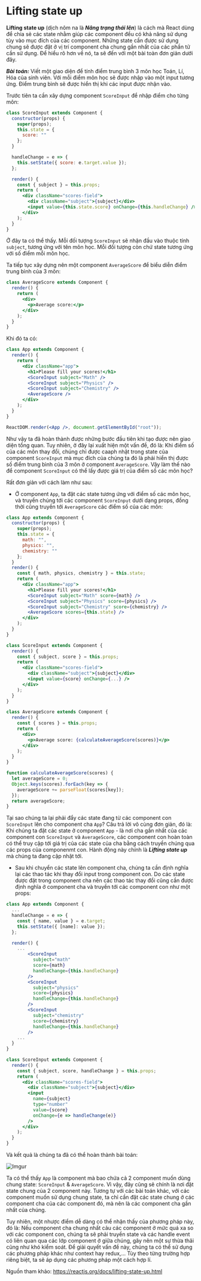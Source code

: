 # Lifting state up

**Lifting state up** (dịch nôm na là ***Nâng trạng thái lên***) là cách mà React dùng để chia sẻ các state nhằm giúp các component đều có khả năng sử dụng tùy vào mục đích của các component. Những state cần được sử dụng chung sẽ được đặt ở vị trí component cha chung gần nhất của các phần tử cần sử dụng. Để hiểu rõ hơn về nó, ta sẽ đến với một bài toàn đơn giản dưới đây.

***Bài toán:*** Viết một giao diện để tính điểm trung bình 3 môn học Toán, Lí, Hóa của sinh viên. Với mỗi điểm môn học sẽ được nhập vào một input tương ứng. Điểm trung bình sẽ được hiển thị khi các input được nhận vào.

Trước tiên ta cần xây dựng component  `ScoreInput` để nhập điểm cho từng môn:



```jsx
class ScoreInput extends Component {
  constructor(props) {
    super(props);
    this.state = {
      score: ""
    };
  }

  handleChange = e => {
    this.setState({ score: e.target.value });
  };

  render() {
    const { subject } = this.props;
    return (
      <div className="scores-field">
        <div className="subject">{subject}</div>
        <input value={this.state.score} onChange={this.handleChange} />
      </div>
    );
  }
}
```

Ở đây ta có thể thấy. Mỗi đối tượng `ScoreInput` sẽ nhận đầu vào thuộc tính `subject`, tương ứng với tên môn học. Mỗi đối tượng còn chứ state tương ứng với số điểm mỗi môn học. 

Ta tiếp tục xây dựng nên một component `AverageScore` để biểu diễn điểm trung bình của 3 môn:

```jsx
class AverageScore extends Component {
  render() {
    return (
      <div>
        <p>Average score:</p>
      </div>
    );
  }
}
```



Khi đó ta có:

```jsx
class App extends Component {
  render() {
    return (
      <div className="app">
        <h1>Please fill your scores!</h1>
        <ScoreInput subject="Math" />
        <ScoreInput subject="Physics" />
        <ScoreInput subject="Chemistry" />
        <AverageScore />
      </div>
    );
  }
}

ReactDOM.render(<App />, document.getElementById("root"));
```

Như vậy ta đã hoàn thành được những bước đầu tiên khi tạo được nên giao diện tổng quan. Tuy nhiên, ở đây lại xuất hiện một vấn đề, đó là: Khi điểm số của các môn thay đổi, chúng chỉ được caaph nhật trong state của component `ScoreInput` mà mục đích của chúng ta đó là phải hiển thị được số điểm trung bình của 3 môn ở component `AverageScore`. Vậy làm thế nào để component `ScoreInput` có thể lấy được giá trị của điểm số các môn học?

Rất đơn giản với cách làm như sau: 

- Ở component `App`, ta đặt các state tương ứng với điểm số các môn học, và truyền chúng tới các component `ScoreInput` dưới dạng props, đồng thời cũng truyền tới `AverageScore` các điểm số của các môn:

```jsx
class App extends Component {
  constructor(props) {
    super(props);
    this.state = {
      math: "",
      physics: "",
      chemistry: ""
    };
  }
  render() {
    const { math, physics, chemistry } = this.state;
    return (
      <div className="app">
        <h1>Please fill your scores!</h1>
        <ScoreInput subject="Math" score={math} />
        <ScoreInput subject="Physics" score={physics} />
        <ScoreInput subject="Chemistry" score={chemistry} />
        <AverageScore scores={this.state} />
      </div>
    );
  }
}
```

```jsx
class ScoreInput extends Component {
  render() {
    const { subject, score } = this.props;
    return (
      <div className="scores-field">
        <div className="subject">{subject}</div>
        <input value={score} onChange={...} />
      </div>
    );
  }
}
```

```jsx
class AverageScore extends Component {
  render() {
    const { scores } = this.props;
    return (
      <div>
        <p>Average score: {calculateAverageScore(scores)}</p>
      </div>
    );
  }
}

function calculateAverageScore(scores) {
  let averageScore = 0;
  Object.keys(scores).forEach(key => {
    averageScore += parseFloat(scores[key]);
  });
  return averageScore;
}
```

Tại sao chúng ta lại phải đẩy các state đang từ các component con `ScoreInput` lên cho component cha `App`? Câu trả lời vô cùng đơn giản, đó là: Khi chúng ta đặt các state ở component `App` - là nơi cha gần nhất của các component con `ScoreInput` và `AverageScore`, các component con hoàn toàn có thể truy cập tới giá trị của các state của cha bằng cách truyền chúng qua các props của componenmt con. Hành động này chính là ***Lifting state up*** mà chúng ta đang cập nhật tới.

- Sau khi chuyển các state lên component cha, chúng ta  cần định nghĩa lại các thao tác khi thay đổi input trong component con. Do các state được đặt trong component cha nên các thao tác thay đổi cũng cần được định nghĩa ở component cha và truyền tới các component con như một props:

```jsx
class App extends Component {
  ...
  handleChange = e => {
    const { name, value } = e.target;
    this.setState({ [name]: value });
  };

  render() {
    ...
        <ScoreInput
          subject="math"
          score={math}
          handleChange={this.handleChange}
        />
        <ScoreInput
          subject="physics"
          score={physics}
          handleChange={this.handleChange}
        />
        <ScoreInput
          subject="chemistry"
          score={chemistry}
          handleChange={this.handleChange}
        />
    ...
  }
}
```

```jsx
class ScoreInput extends Component {
  render() {
    const { subject, score, handleChange } = this.props;
    return (
      <div className="scores-field">
        <div className="subject">{subject}</div>
        <input
          name={subject}
          type="number"
          value={score}
          onChange={e => handleChange(e)}
        />
      </div>
    );
  }
}
```

Và kết quả là chúng ta đã có thể hoàn thành bài toán:

![Imgur](https://i.imgur.com/qjrVN8l.png)

Ta có thể thấy `App` là component mà bao chứa cả 2 component muốn dùng chung state: `ScoreInput` & `AverageScore`. Vì vậy, đây cũng sẽ chính là nơi đặt state chung của 2 component này. Tương tự với các bài toán khác, với các component muốn sử dụng chung state, ta chỉ cần đặt các state chung ở các component cha của các component đó, mà nên là các component cha gần nhất của chúng.

Tuy nhiên, một nhược điểm dễ dàng có thể nhận thấy của phương pháp này, đó là: Nếu component cha chung nhất cảu các component ở mức quá xa so với các component con, chúng ta sẽ phải truyền state và các handle event có liên quan qua các lớp component ở giữa chúng, gây nên một sự thừa thãi cũng như khó kiểm soát. Để giải quyết vấn đề này, chúng ta có thể sử dụng các phương pháp khác như context hay redux,... Tùy theo từng trường hợp riêng biệt, ta sẽ áp dụng các phương pháp một cách hợp lí.

Nguồn tham khảo: https://reactjs.org/docs/lifting-state-up.html

